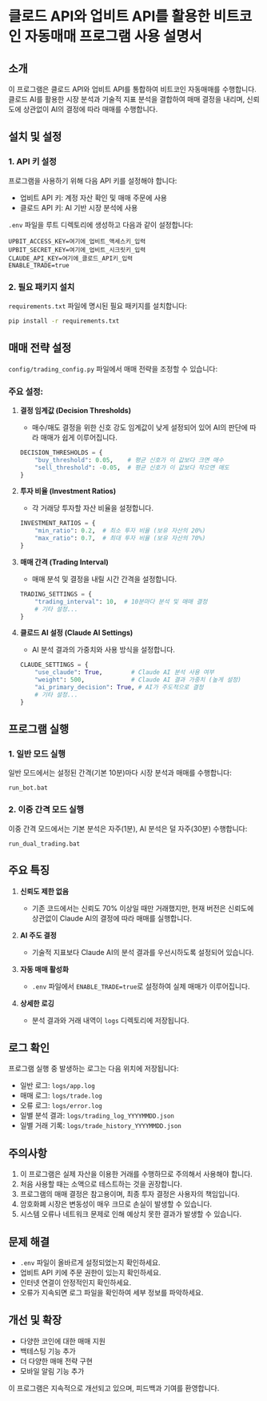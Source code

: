 # 클로드 API와 업비트 API를 활용한 비트코인 자동매매 프로그램 사용 설명서

## 소개

이 프로그램은 클로드 API와 업비트 API를 통합하여 비트코인 자동매매를 수행합니다. 클로드 AI를 활용한 시장 분석과 기술적 지표 분석을 결합하여 매매 결정을 내리며, 신뢰도에 상관없이 AI의 결정에 따라 매매를 수행합니다.

## 설치 및 설정

### 1. API 키 설정

프로그램을 사용하기 위해 다음 API 키를 설정해야 합니다:

- 업비트 API 키: 계정 자산 확인 및 매매 주문에 사용
- 클로드 API 키: AI 기반 시장 분석에 사용

`.env` 파일을 루트 디렉토리에 생성하고 다음과 같이 설정합니다:

```
UPBIT_ACCESS_KEY=여기에_업비트_액세스키_입력
UPBIT_SECRET_KEY=여기에_업비트_시크릿키_입력
CLAUDE_API_KEY=여기에_클로드_API키_입력
ENABLE_TRADE=true
```

### 2. 필요 패키지 설치

`requirements.txt` 파일에 명시된 필요 패키지를 설치합니다:

```bash
pip install -r requirements.txt
```

## 매매 전략 설정

`config/trading_config.py` 파일에서 매매 전략을 조정할 수 있습니다:

### 주요 설정:

1. **결정 임계값 (Decision Thresholds)**
   - 매수/매도 결정을 위한 신호 강도 임계값이 낮게 설정되어 있어 AI의 판단에 따라 매매가 쉽게 이루어집니다.
   ```python
   DECISION_THRESHOLDS = {
       "buy_threshold": 0.05,    # 평균 신호가 이 값보다 크면 매수
       "sell_threshold": -0.05,  # 평균 신호가 이 값보다 작으면 매도
   }
   ```

2. **투자 비율 (Investment Ratios)**
   - 각 거래당 투자할 자산 비율을 설정합니다.
   ```python
   INVESTMENT_RATIOS = {
       "min_ratio": 0.2,  # 최소 투자 비율 (보유 자산의 20%)
       "max_ratio": 0.7,  # 최대 투자 비율 (보유 자산의 70%)
   }
   ```

3. **매매 간격 (Trading Interval)**
   - 매매 분석 및 결정을 내릴 시간 간격을 설정합니다.
   ```python
   TRADING_SETTINGS = {
       "trading_interval": 10,  # 10분마다 분석 및 매매 결정
       # 기타 설정...
   }
   ```

4. **클로드 AI 설정 (Claude AI Settings)**
   - AI 분석 결과의 가중치와 사용 방식을 설정합니다.
   ```python
   CLAUDE_SETTINGS = {
       "use_claude": True,        # Claude AI 분석 사용 여부
       "weight": 500,             # Claude AI 결과 가중치 (높게 설정)
       "ai_primary_decision": True, # AI가 주도적으로 결정
       # 기타 설정...
   }
   ```

## 프로그램 실행

### 1. 일반 모드 실행

일반 모드에서는 설정된 간격(기본 10분)마다 시장 분석과 매매를 수행합니다:

```
run_bot.bat
```

### 2. 이중 간격 모드 실행

이중 간격 모드에서는 기본 분석은 자주(1분), AI 분석은 덜 자주(30분) 수행합니다:

```
run_dual_trading.bat
```

## 주요 특징

1. **신뢰도 제한 없음**
   - 기존 코드에서는 신뢰도 70% 이상일 때만 거래했지만, 현재 버전은 신뢰도에 상관없이 Claude AI의 결정에 따라 매매를 실행합니다.

2. **AI 주도 결정**
   - 기술적 지표보다 Claude AI의 분석 결과를 우선시하도록 설정되어 있습니다.

3. **자동 매매 활성화**
   - `.env` 파일에서 `ENABLE_TRADE=true`로 설정하여 실제 매매가 이루어집니다.

4. **상세한 로깅**
   - 분석 결과와 거래 내역이 `logs` 디렉토리에 저장됩니다.

## 로그 확인

프로그램 실행 중 발생하는 로그는 다음 위치에 저장됩니다:

- 일반 로그: `logs/app.log`
- 매매 로그: `logs/trade.log`
- 오류 로그: `logs/error.log`
- 일별 분석 결과: `logs/trading_log_YYYYMMDD.json`
- 일별 거래 기록: `logs/trade_history_YYYYMMDD.json`

## 주의사항

1. 이 프로그램은 실제 자산을 이용한 거래를 수행하므로 주의해서 사용해야 합니다.
2. 처음 사용할 때는 소액으로 테스트하는 것을 권장합니다.
3. 프로그램의 매매 결정은 참고용이며, 최종 투자 결정은 사용자의 책임입니다.
4. 암호화폐 시장은 변동성이 매우 크므로 손실이 발생할 수 있습니다.
5. 시스템 오류나 네트워크 문제로 인해 예상치 못한 결과가 발생할 수 있습니다.

## 문제 해결

- `.env` 파일이 올바르게 설정되었는지 확인하세요.
- 업비트 API 키에 주문 권한이 있는지 확인하세요.
- 인터넷 연결이 안정적인지 확인하세요.
- 오류가 지속되면 로그 파일을 확인하여 세부 정보를 파악하세요.

## 개선 및 확장

- 다양한 코인에 대한 매매 지원
- 백테스팅 기능 추가
- 더 다양한 매매 전략 구현
- 모바일 알림 기능 추가

이 프로그램은 지속적으로 개선되고 있으며, 피드백과 기여를 환영합니다.
